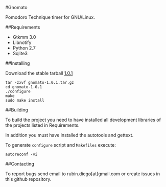 #Gnomato

Pomodoro Technique timer for GNU/Linux.

##Requirements

* Gtkmm 3.0
* Libnotify
* Python 2.7
* Sqlite3

##Installing

Download the stable tarball [1.0.1](https://github.com/diegorubin/gnomato/releases/download/1.0.1/gnomato-1.0.1.tar.gz)

    tar -zxvf gnomato-1.0.1.tar.gz
    cd gnomato-1.0.1
    ./configure
    make
    sudo make install

##Building

To build the project you need to have installed all development libraries 
of the projects listed in Requirements.

In addition you must have installed the autotools and gettext.

To generate `configure` script and `Makefiles` execute:

    autoreconf -vi

##Contacting

To report bugs send email to rubin.diego[at]gmail.com or
create issues in this github repository.

